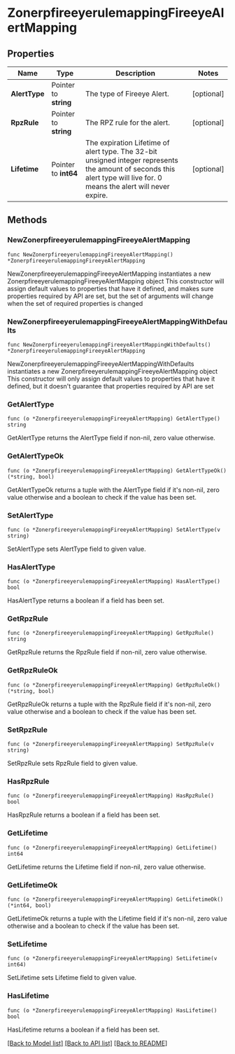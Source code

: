 # ZonerpfireeyerulemappingFireeyeAlertMapping

## Properties

Name | Type | Description | Notes
------------ | ------------- | ------------- | -------------
**AlertType** | Pointer to **string** | The type of Fireeye Alert. | [optional] 
**RpzRule** | Pointer to **string** | The RPZ rule for the alert. | [optional] 
**Lifetime** | Pointer to **int64** | The expiration Lifetime of alert type. The 32-bit unsigned integer represents the amount of seconds this alert type will live for. 0 means the alert will never expire. | [optional] 

## Methods

### NewZonerpfireeyerulemappingFireeyeAlertMapping

`func NewZonerpfireeyerulemappingFireeyeAlertMapping() *ZonerpfireeyerulemappingFireeyeAlertMapping`

NewZonerpfireeyerulemappingFireeyeAlertMapping instantiates a new ZonerpfireeyerulemappingFireeyeAlertMapping object
This constructor will assign default values to properties that have it defined,
and makes sure properties required by API are set, but the set of arguments
will change when the set of required properties is changed

### NewZonerpfireeyerulemappingFireeyeAlertMappingWithDefaults

`func NewZonerpfireeyerulemappingFireeyeAlertMappingWithDefaults() *ZonerpfireeyerulemappingFireeyeAlertMapping`

NewZonerpfireeyerulemappingFireeyeAlertMappingWithDefaults instantiates a new ZonerpfireeyerulemappingFireeyeAlertMapping object
This constructor will only assign default values to properties that have it defined,
but it doesn't guarantee that properties required by API are set

### GetAlertType

`func (o *ZonerpfireeyerulemappingFireeyeAlertMapping) GetAlertType() string`

GetAlertType returns the AlertType field if non-nil, zero value otherwise.

### GetAlertTypeOk

`func (o *ZonerpfireeyerulemappingFireeyeAlertMapping) GetAlertTypeOk() (*string, bool)`

GetAlertTypeOk returns a tuple with the AlertType field if it's non-nil, zero value otherwise
and a boolean to check if the value has been set.

### SetAlertType

`func (o *ZonerpfireeyerulemappingFireeyeAlertMapping) SetAlertType(v string)`

SetAlertType sets AlertType field to given value.

### HasAlertType

`func (o *ZonerpfireeyerulemappingFireeyeAlertMapping) HasAlertType() bool`

HasAlertType returns a boolean if a field has been set.

### GetRpzRule

`func (o *ZonerpfireeyerulemappingFireeyeAlertMapping) GetRpzRule() string`

GetRpzRule returns the RpzRule field if non-nil, zero value otherwise.

### GetRpzRuleOk

`func (o *ZonerpfireeyerulemappingFireeyeAlertMapping) GetRpzRuleOk() (*string, bool)`

GetRpzRuleOk returns a tuple with the RpzRule field if it's non-nil, zero value otherwise
and a boolean to check if the value has been set.

### SetRpzRule

`func (o *ZonerpfireeyerulemappingFireeyeAlertMapping) SetRpzRule(v string)`

SetRpzRule sets RpzRule field to given value.

### HasRpzRule

`func (o *ZonerpfireeyerulemappingFireeyeAlertMapping) HasRpzRule() bool`

HasRpzRule returns a boolean if a field has been set.

### GetLifetime

`func (o *ZonerpfireeyerulemappingFireeyeAlertMapping) GetLifetime() int64`

GetLifetime returns the Lifetime field if non-nil, zero value otherwise.

### GetLifetimeOk

`func (o *ZonerpfireeyerulemappingFireeyeAlertMapping) GetLifetimeOk() (*int64, bool)`

GetLifetimeOk returns a tuple with the Lifetime field if it's non-nil, zero value otherwise
and a boolean to check if the value has been set.

### SetLifetime

`func (o *ZonerpfireeyerulemappingFireeyeAlertMapping) SetLifetime(v int64)`

SetLifetime sets Lifetime field to given value.

### HasLifetime

`func (o *ZonerpfireeyerulemappingFireeyeAlertMapping) HasLifetime() bool`

HasLifetime returns a boolean if a field has been set.


[[Back to Model list]](../README.md#documentation-for-models) [[Back to API list]](../README.md#documentation-for-api-endpoints) [[Back to README]](../README.md)


